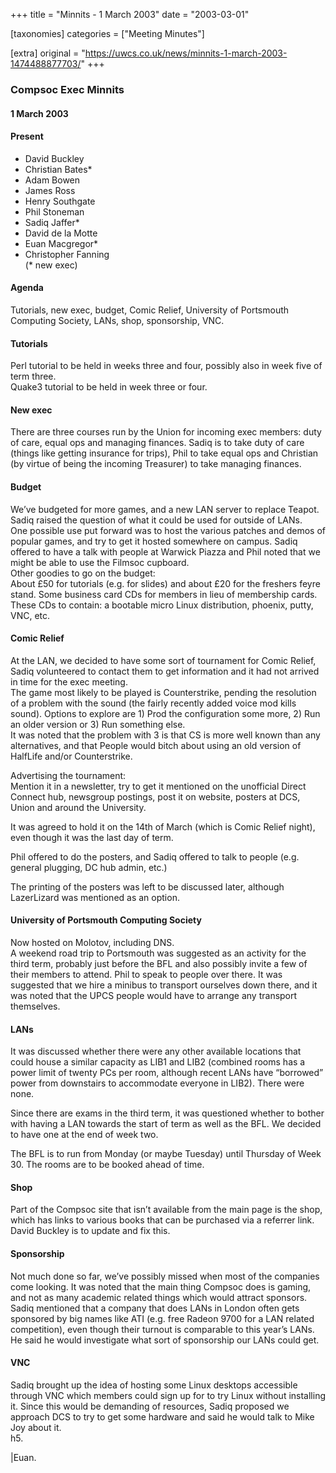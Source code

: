 +++
title = "Minnits - 1 March 2003"
date = "2003-03-01"

[taxonomies]
categories = ["Meeting Minutes"]

[extra]
original = "https://uwcs.co.uk/news/minnits-1-march-2003-1474488877703/"
+++

### Compsoc Exec Minnits

#### 1 March 2003

#### Present

  - David Buckley
  - Christian Bates\*
  - Adam Bowen
  - James Ross
  - Henry Southgate
  - Phil Stoneman
  - Sadiq Jaffer\*
  - David de la Motte
  - Euan Macgregor\*
  - Christopher Fanning  
    (\* new exec)

#### Agenda

Tutorials, new exec, budget, Comic Relief, University of Portsmouth Computing Society, LANs, shop, sponsorship, VNC.

#### Tutorials

Perl tutorial to be held in weeks three and four, possibly also in week five of term three.  
Quake3 tutorial to be held in week three or four.

#### New exec

There are three courses run by the Union for incoming exec members: duty of care, equal ops and managing finances. Sadiq is to take duty of care (things like getting insurance for trips), Phil to take equal ops and Christian (by virtue of being the incoming Treasurer) to take managing finances.

#### Budget

We’ve budgeted for more games, and a new LAN server to replace Teapot.  
Sadiq raised the question of what it could be used for outside of LANs.  
One possible use put forward was to host the various patches and demos of popular games, and try to get it hosted somewhere on campus. Sadiq offered to have a talk with people at Warwick Piazza and Phil noted that we might be able to use the Filmsoc cupboard.  
Other goodies to go on the budget:  
About £50 for tutorials (e.g. for slides) and about £20 for the freshers feyre stand. Some business card CDs for members in lieu of membership cards. These CDs to contain: a bootable micro Linux distribution, phoenix, putty, VNC, etc.

#### Comic Relief

At the LAN, we decided to have some sort of tournament for Comic Relief, Sadiq volunteered to contact them to get information and it had not arrived in time for the exec meeting.  
The game most likely to be played is Counterstrike, pending the resolution of a problem with the sound (the fairly recently added voice mod kills sound). Options to explore are 1) Prod the configuration some more, 2) Run an older version or 3) Run something else.  
It was noted that the problem with 3 is that CS is more well known than any alternatives, and that People would bitch about using an old version of HalfLife and/or Counterstrike.

Advertising the tournament:  
Mention it in a newsletter, try to get it mentioned on the unofficial Direct Connect hub, newsgroup postings, post it on website, posters at DCS, Union and around the University.

It was agreed to hold it on the 14th of March (which is Comic Relief night), even though it was the last day of term.

Phil offered to do the posters, and Sadiq offered to talk to people (e.g. general plugging, DC hub admin, etc.)

The printing of the posters was left to be discussed later, although LazerLizard was mentioned as an option.

#### University of Portsmouth Computing Society

Now hosted on Molotov, including DNS.  
A weekend road trip to Portsmouth was suggested as an activity for the third term, probably just before the BFL and also possibly invite a few of their members to attend. Phil to speak to people over there. It was suggested that we hire a minibus to transport ourselves down there, and it was noted that the UPCS people would have to arrange any transport themselves.

#### LANs

It was discussed whether there were any other available locations that could house a similar capacity as LIB1 and LIB2 (combined rooms has a power limit of twenty PCs per room, although recent LANs have “borrowed” power from downstairs to accommodate everyone in LIB2). There were none.

Since there are exams in the third term, it was questioned whether to bother with having a LAN towards the start of term as well as the BFL. We decided to have one at the end of week two.

The BFL is to run from Monday (or maybe Tuesday) until Thursday of Week 30. The rooms are to be booked ahead of time.

#### Shop

Part of the Compsoc site that isn’t available from the main page is the shop, which has links to various books that can be purchased via a referrer link. David Buckley is to update and fix this.

#### Sponsorship

Not much done so far, we’ve possibly missed when most of the companies come looking. It was noted that the main thing Compsoc does is gaming, and not as many academic related things which would attract sponsors.  
Sadiq mentioned that a company that does LANs in London often gets sponsored by big names like ATI (e.g. free Radeon 9700 for a LAN related competition), even though their turnout is comparable to this year’s LANs. He said he would investigate what sort of sponsorship our LANs could get.

#### VNC

Sadiq brought up the idea of hosting some Linux desktops accessible through VNC which members could sign up for to try Linux without installing it. Since this would be demanding of resources, Sadiq proposed we approach DCS to try to get some hardware and said he would talk to Mike Joy about it.  
h5.

|Euan.
